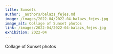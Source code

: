 ```yaml
---
title: Sunsets
author: _authors/balazs_fejes.md
image: /images/2022-04/2022-04-balazs_fejes.jpg
image_alt: Collage of Sunset photos
link: /images/2022-04/2022-04-balazs_fejes.jpg
exhibition: 2022-04
---
```


Collage of Sunset photos